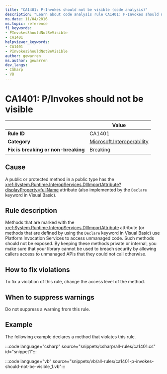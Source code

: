 ```yaml
---
title: "CA1401: P-Invokes should not be visible (code analysis)"
description: "Learn about code analysis rule CA1401: P-Invokes should not be visible"
ms.date: 11/04/2016
ms.topic: reference
f1_keywords:
- PInvokesShouldNotBeVisible
- CA1401
helpviewer_keywords:
- CA1401
- PInvokesShouldNotBeVisible
author: gewarren
ms.author: gewarren
dev_langs:
- CSharp
- VB
---
```

# CA1401: P/Invokes should not be visible

|                                     | Value                      |
|-------------------------------------|----------------------------|
| **Rule ID**                          | CA1401                     |
| **Category**                        | [Microsoft.Interoperability](interoperability-warnings.md) |
| **Fix is breaking or non-breaking** | Breaking                   |

## Cause

A public or protected method in a public type has the <xref:System.Runtime.InteropServices.DllImportAttribute?displayProperty=fullName> attribute (also implemented by the `Declare` keyword in Visual Basic).

## Rule description

Methods that are marked with the <xref:System.Runtime.InteropServices.DllImportAttribute> attribute (or methods that are defined by using the `Declare` keyword in Visual Basic) use Platform Invocation Services to access unmanaged code. Such methods should not be exposed. By keeping these methods private or internal, you make sure that your library cannot be used to breach security by allowing callers access to unmanaged APIs that they could not call otherwise.

## How to fix violations

To fix a violation of this rule, change the access level of the method.

## When to suppress warnings

Do not suppress a warning from this rule.

## Example

The following example declares a method that violates this rule.

:::code language="csharp" source="snippets/csharp/all-rules/ca1401.cs" id="snippet1":::

:::code language="vb" source="snippets/vb/all-rules/ca1401-p-invokes-should-not-be-visible_1.vb":::
